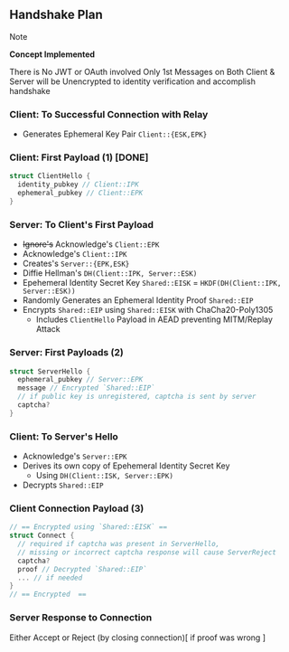 ## Handshake Plan

> [!NOTE]
> **Concept Implemented**
>
> There is No JWT or OAuth involved
> Only 1st Messages on Both Client & Server will be Unencrypted to identity verification and accomplish handshake

### Client: To Successful Connection with Relay
- Generates Ephemeral Key Pair `Client::{ESK,EPK}`

### Client: First Payload (1) [DONE]
```rs
struct ClientHello {
  identity_pubkey // Client::IPK
  ephemeral_pubkey // Client::EPK
}
```

### Server: To Client's First Payload

- ~~Ignore's~~ Acknowledge's `Client::EPK`
- Acknowledge's `Client::IPK`
- Creates's `Server::{EPK,ESK}`
- Diffie Hellman's `DH(Client::IPK, Server::ESK)`
- Epehemeral Identity Secret Key `Shared::EISK` = `HKDF(DH(Client::IPK, Server::ESK))`
- Randomly Generates an Ephemeral Identity Proof `Shared::EIP`
- Encrypts `Shared::EIP` using `Shared::EISK` with ChaCha20-Poly1305
  - Includes `ClientHello` Payload in AEAD preventing MITM/Replay Attack

### Server: First Payloads (2)
```rust
struct ServerHello {
  ephemeral_pubkey // Server::EPK
  message // Encrypted `Shared::EIP`
  // if public key is unregistered, captcha is sent by server
  captcha?
}
```

### Client: To Server's Hello

- Acknowledge's `Server::EPK`
- Derives its own copy of Epehemeral Identity Secret Key
  - Using `DH(Client::ISK, Server::EPK)`
- Decrypts `Shared::EIP`

### Client Connection Payload (3)
```rs
// == Encrypted using `Shared::EISK` ==
struct Connect {
  // required if captcha was present in ServerHello, 
  // missing or incorrect captcha response will cause ServerReject
  captcha?
  proof // Decrypted `Shared::EIP`
  ... // if needed
}
// == Encrypted  ==
```


### Server Response to Connection

Either Accept or Reject (by closing connection)[ if proof was wrong ]